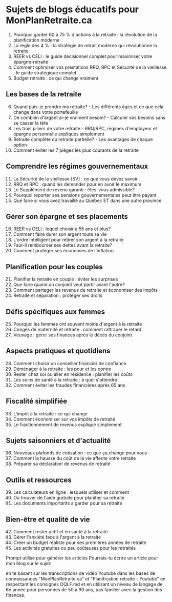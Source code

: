 # Sujets de blogs éducatifs pour MonPlanRetraite.ca
1. Pourquoi garder 60 à 75 % d'actions à la retraite : la révolution de la planification moderne
2. La règle des 4 % : la stratégie de retrait moderne qui révolutionne la retraite
3. REER vs CELI : le guide décisionnel complet pour maximiser votre épargne-retraite
4. Comment optimiser vos prestations RRQ, RPC et Sécurité de la vieillesse : le guide stratégique complet
5. Budget retraite : ce qui change vraiment

## Les bases de la retraite
6. Quand puis-je prendre ma retraite? - Les différents âges et ce que cela change dans votre portefeuille
7. De combien d'argent ai-je vraiment besoin? - Calculer ses besoins sans se casser la tête
8. Les trois piliers de votre retraite - RRQ/RPC, régimes d'employeur et épargne personnelle expliqués simplement
9. Retraite complète ou retraite partielle? - Les avantages de chaque option
10. Comment éviter les 7 pièges les plus courants de la retraite

## Comprendre les régimes gouvernementaux
11. La Sécurité de la vieillesse (SV) : ce que vous devez savoir
12. RRQ et RPC : quand les demander pour en avoir le maximum
13. Le Supplément de revenu garanti : êtes-vous admissible?
14. Pourquoi reporter ses pensions gouvernementales peut être payant
15. Que faire si vous avez travaillé au Québec ET dans une autre province

## Gérer son épargne et ses placements
16. REER vs CELI : lequel choisir à 55 ans et plus?
17. Comment faire durer son argent toute sa vie
18. L'ordre intelligent pour retirer son argent à la retraite
19. Faut-il rembourser ses dettes avant la retraite?
20. Comment protéger ses économies de l'inflation

## Planification pour les couples
21. Planifier la retraite en couple : éviter les surprises
22. Que faire quand un conjoint veut partir avant l'autre?
23. Comment partager les revenus de retraite et économiser des impôts
24. Retraite et séparation : protéger ses droits

## Défis spécifiques aux femmes
25. Pourquoi les femmes ont souvent moins d'argent à la retraite
26. Congés de maternité et retraite : comment rattraper le retard
27. Veuvage : gérer ses finances après le décès du conjoint

## Aspects pratiques et quotidiens
28. Comment choisir un conseiller financier de confiance
29. Déménager à la retraite : les pour et les contre
30. Rester chez soi ou aller en résidence : planifier les coûts
31. Les soins de santé à la retraite : à quoi s'attendre
32. Comment éviter les fraudes financières après 65 ans

## Fiscalité simplifiée
33. L'impôt à la retraite : ce qui change
34. Comment économiser sur vos impôts de retraité
35. Le fractionnement de revenus expliqué simplement

## Sujets saisonniers et d'actualité
36. Nouveaux plafonds de cotisation : ce que ça change pour vous
37. Comment la hausse du coût de la vie affecte votre retraite
38. Préparer sa déclaration de revenus de retraité

## Outils et ressources
39. Les calculateurs en ligne : lesquels utiliser et comment
40. Où trouver de l'aide gratuite pour planifier sa retraite
41. Les documents importants à garder pour sa retraite

## Bien-être et qualité de vie
42. Comment rester actif et en santé à la retraite
43. Gérer l'anxiété face à l'argent à la retraite
44. Créer un budget réaliste pour ses premières années de retraite
45. Les activités gratuites ou peu coûteuses pour les retraités


Prompt utilisé pour générer les articles
Pourrais-tu écrire un article pour mon blog sur le sujet:

en te basant sur les transcriptions de vidéo Youtube dans les bases de connaissances "MonPlanRetraite.ca" et "Planification retraite - Youtube" en respectant les consignes OQLF.md et en utilisant un niveau de langage de 6e année pour personnes de 50 à 90 ans, pas familier avec la gestion des finances.